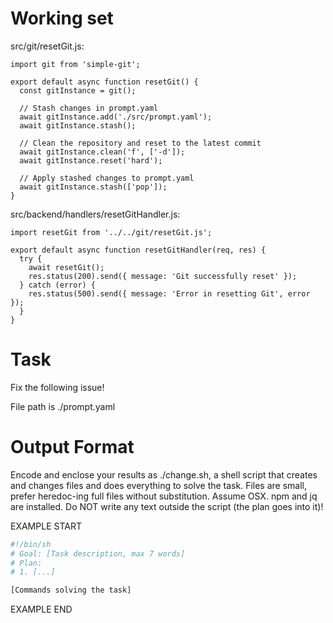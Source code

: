 # Working set

src/git/resetGit.js:
```
import git from 'simple-git';

export default async function resetGit() {
  const gitInstance = git();

  // Stash changes in prompt.yaml
  await gitInstance.add('./src/prompt.yaml');
  await gitInstance.stash();

  // Clean the repository and reset to the latest commit
  await gitInstance.clean('f', ['-d']);
  await gitInstance.reset('hard');

  // Apply stashed changes to prompt.yaml
  await gitInstance.stash(['pop']);
}

```

src/backend/handlers/resetGitHandler.js:
```
import resetGit from '../../git/resetGit.js';

export default async function resetGitHandler(req, res) {
  try {
    await resetGit();
    res.status(200).send({ message: 'Git successfully reset' });
  } catch (error) {
    res.status(500).send({ message: 'Error in resetting Git', error });
  }
}

```


# Task

Fix the following issue!

File path is ./prompt.yaml


# Output Format

Encode and enclose your results as ./change.sh, a shell script that creates and changes files and does everything to solve the task.
Files are small, prefer heredoc-ing full files without substitution.
Assume OSX.
npm and jq are installed.
Do NOT write any text outside the script (the plan goes into it)!


EXAMPLE START

```sh
#!/bin/sh
# Goal: [Task description, max 7 words]
# Plan:
# 1. [...]

[Commands solving the task]
```

EXAMPLE END


